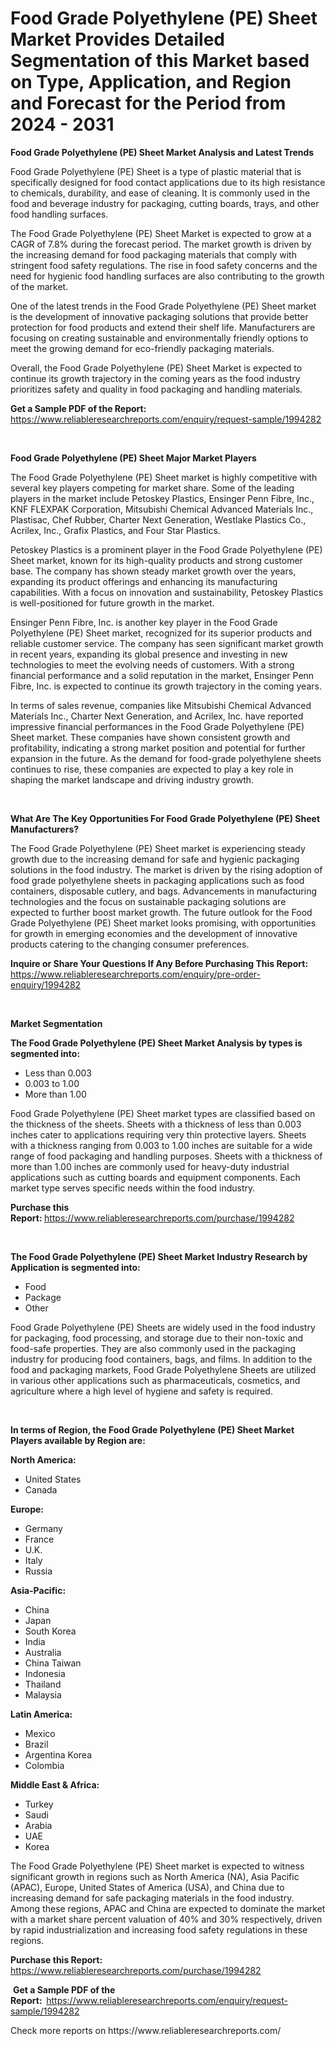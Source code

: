 <p><h1>Food Grade Polyethylene (PE) Sheet Market Provides Detailed Segmentation of this Market based on Type, Application, and Region and Forecast for the Period from 2024 - 2031</h1></p><p><strong>Food Grade Polyethylene (PE) Sheet Market Analysis and Latest Trends</strong></p>
<p><p>Food Grade Polyethylene (PE) Sheet is a type of plastic material that is specifically designed for food contact applications due to its high resistance to chemicals, durability, and ease of cleaning. It is commonly used in the food and beverage industry for packaging, cutting boards, trays, and other food handling surfaces.</p><p>The Food Grade Polyethylene (PE) Sheet Market is expected to grow at a CAGR of 7.8% during the forecast period. The market growth is driven by the increasing demand for food packaging materials that comply with stringent food safety regulations. The rise in food safety concerns and the need for hygienic food handling surfaces are also contributing to the growth of the market.</p><p>One of the latest trends in the Food Grade Polyethylene (PE) Sheet market is the development of innovative packaging solutions that provide better protection for food products and extend their shelf life. Manufacturers are focusing on creating sustainable and environmentally friendly options to meet the growing demand for eco-friendly packaging materials.</p><p>Overall, the Food Grade Polyethylene (PE) Sheet Market is expected to continue its growth trajectory in the coming years as the food industry prioritizes safety and quality in food packaging and handling materials.</p></p>
<p><strong>Get a Sample PDF of the Report:&nbsp;</strong> <a href="https://www.reliableresearchreports.com/enquiry/request-sample/1994282">https://www.reliableresearchreports.com/enquiry/request-sample/1994282</a></p>
<p>&nbsp;</p>
<p><strong>Food Grade Polyethylene (PE) Sheet Major Market Players</strong></p>
<p><p>The Food Grade Polyethylene (PE) Sheet market is highly competitive with several key players competing for market share. Some of the leading players in the market include Petoskey Plastics, Ensinger Penn Fibre, Inc., KNF FLEXPAK Corporation, Mitsubishi Chemical Advanced Materials Inc., Plastisac, Chef Rubber, Charter Next Generation, Westlake Plastics Co., Acrilex, Inc., Grafix Plastics, and Four Star Plastics.</p><p>Petoskey Plastics is a prominent player in the Food Grade Polyethylene (PE) Sheet market, known for its high-quality products and strong customer base. The company has shown steady market growth over the years, expanding its product offerings and enhancing its manufacturing capabilities. With a focus on innovation and sustainability, Petoskey Plastics is well-positioned for future growth in the market.</p><p>Ensinger Penn Fibre, Inc. is another key player in the Food Grade Polyethylene (PE) Sheet market, recognized for its superior products and reliable customer service. The company has seen significant market growth in recent years, expanding its global presence and investing in new technologies to meet the evolving needs of customers. With a strong financial performance and a solid reputation in the market, Ensinger Penn Fibre, Inc. is expected to continue its growth trajectory in the coming years.</p><p>In terms of sales revenue, companies like Mitsubishi Chemical Advanced Materials Inc., Charter Next Generation, and Acrilex, Inc. have reported impressive financial performances in the Food Grade Polyethylene (PE) Sheet market. These companies have shown consistent growth and profitability, indicating a strong market position and potential for further expansion in the future. As the demand for food-grade polyethylene sheets continues to rise, these companies are expected to play a key role in shaping the market landscape and driving industry growth.</p></p>
<p>&nbsp;</p>
<p><strong>What Are The Key Opportunities For Food Grade Polyethylene (PE) Sheet Manufacturers?</strong></p>
<p><p>The Food Grade Polyethylene (PE) Sheet market is experiencing steady growth due to the increasing demand for safe and hygienic packaging solutions in the food industry. The market is driven by the rising adoption of food grade polyethylene sheets in packaging applications such as food containers, disposable cutlery, and bags. Advancements in manufacturing technologies and the focus on sustainable packaging solutions are expected to further boost market growth. The future outlook for the Food Grade Polyethylene (PE) Sheet market looks promising, with opportunities for growth in emerging economies and the development of innovative products catering to the changing consumer preferences.</p></p>
<p><strong>Inquire or Share Your Questions If Any Before Purchasing This Report:</strong> <a href="https://www.reliableresearchreports.com/enquiry/pre-order-enquiry/1994282">https://www.reliableresearchreports.com/enquiry/pre-order-enquiry/1994282</a></p>
<p>&nbsp;</p>
<p><strong>Market Segmentation</strong></p>
<p><strong>The Food Grade Polyethylene (PE) Sheet Market Analysis by types is segmented into:</strong></p>
<p><ul><li>Less than 0.003</li><li>0.003 to 1.00</li><li>More than 1.00</li></ul></p>
<p><p>Food Grade Polyethylene (PE) Sheet market types are classified based on the thickness of the sheets. Sheets with a thickness of less than 0.003 inches cater to applications requiring very thin protective layers. Sheets with a thickness ranging from 0.003 to 1.00 inches are suitable for a wide range of food packaging and handling purposes. Sheets with a thickness of more than 1.00 inches are commonly used for heavy-duty industrial applications such as cutting boards and equipment components. Each market type serves specific needs within the food industry.</p></p>
<p><strong>Purchase this Report:&nbsp;</strong><a href="https://www.reliableresearchreports.com/purchase/1994282">https://www.reliableresearchreports.com/purchase/1994282</a></p>
<p>&nbsp;</p>
<p><strong>The Food Grade Polyethylene (PE) Sheet Market Industry Research by Application is segmented into:</strong></p>
<p><ul><li>Food</li><li>Package</li><li>Other</li></ul></p>
<p><p>Food Grade Polyethylene (PE) Sheets are widely used in the food industry for packaging, food processing, and storage due to their non-toxic and food-safe properties. They are also commonly used in the packaging industry for producing food containers, bags, and films. In addition to the food and packaging markets, Food Grade Polyethylene Sheets are utilized in various other applications such as pharmaceuticals, cosmetics, and agriculture where a high level of hygiene and safety is required.</p></p>
<p>&nbsp;</p>
<p><strong>In terms of Region, the Food Grade Polyethylene (PE) Sheet Market Players available by Region are:</strong></p>
<p>
    <p> <strong> North America: </strong>
        <ul>
            <li>United States</li>
            <li>Canada</li>
        </ul>
        </p> 
    <p> <strong> Europe: </strong>
        <ul>
            <li>Germany</li>
            <li>France</li>
            <li>U.K.</li>
            <li>Italy</li>
            <li>Russia</li>
        </ul>
        </p> 
    <p> <strong> Asia-Pacific: </strong>
        <ul>
            <li>China</li>
            <li>Japan</li>
            <li>South Korea</li>
            <li>India</li>
            <li>Australia</li>
            <li>China Taiwan</li>
            <li>Indonesia</li>
            <li>Thailand</li>
            <li>Malaysia</li>
        </ul>
        </p> 
    <p> <strong> Latin America: </strong>
        <ul>
            <li>Mexico</li>
            <li>Brazil</li>
            <li>Argentina Korea</li>
            <li>Colombia</li>
        </ul>
        </p> 
    <p> <strong> Middle East & Africa: </strong>
        <ul>
            <li>Turkey</li>
            <li>Saudi</li>
            <li>Arabia</li>
            <li>UAE</li>
            <li>Korea</li>
        </ul>
    </p>
    </p>
<p><p>The Food Grade Polyethylene (PE) Sheet market is expected to witness significant growth in regions such as North America (NA), Asia Pacific (APAC), Europe, United States of America (USA), and China due to increasing demand for safe packaging materials in the food industry. Among these regions, APAC and China are expected to dominate the market with a market share percent valuation of 40% and 30% respectively, driven by rapid industrialization and increasing food safety regulations in these regions.</p></p>
<p><strong>Purchase this Report: </strong><a href="https://www.reliableresearchreports.com/purchase/1994282">https://www.reliableresearchreports.com/purchase/1994282</a></p>
<p>&nbsp;<strong>Get a Sample PDF of the Report:&nbsp;&nbsp;</strong><a href="https://www.reliableresearchreports.com/enquiry/request-sample/1994282">https://www.reliableresearchreports.com/enquiry/request-sample/1994282</a></p>
<p><strong></strong></p>
<p>Check more reports on https://www.reliableresearchreports.com/</p>